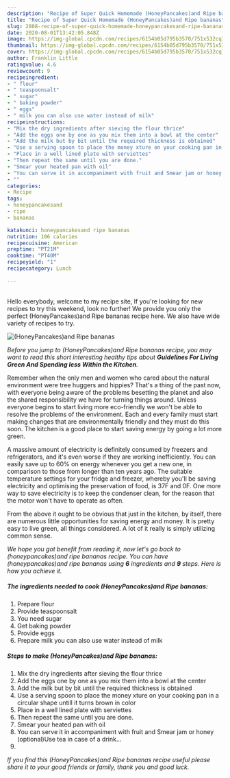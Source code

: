 ```yaml
---
description: "Recipe of Super Quick Homemade (HoneyPancakes)and Ripe bananas"
title: "Recipe of Super Quick Homemade (HoneyPancakes)and Ripe bananas"
slug: 2808-recipe-of-super-quick-homemade-honeypancakesand-ripe-bananas
date: 2020-08-01T13:42:05.848Z
image: https://img-global.cpcdn.com/recipes/6154b05d795b3570/751x532cq70/honeypancakesand-ripe-bananas-recipe-main-photo.jpg
thumbnail: https://img-global.cpcdn.com/recipes/6154b05d795b3570/751x532cq70/honeypancakesand-ripe-bananas-recipe-main-photo.jpg
cover: https://img-global.cpcdn.com/recipes/6154b05d795b3570/751x532cq70/honeypancakesand-ripe-bananas-recipe-main-photo.jpg
author: Franklin Little
ratingvalue: 4.6
reviewcount: 9
recipeingredient:
- " flour"
- " teaspoonsalt"
- " sugar"
- " baking powder"
- " eggs"
- " milk you can also use water instead of milk"
recipeinstructions:
- "Mix the dry ingredients after sieving the flour thrice"
- "Add the eggs one by one as you mix them into a bowl at the center"
- "Add the milk but by bit until the required thickness is obtained"
- "Use a serving spoon to place the money xture on your cooking pan in a circular shape untill it turns brown in color"
- "Place in a well lined plate with serviettes"
- "Then repeat the same until you are done."
- "Smear your heated pan with oil"
- "You can serve it in accompaniment with fruit and Smear jam or honey (optional)Use tea in case of a drink..."
- ""
categories:
- Recipe
tags:
- honeypancakesand
- ripe
- bananas

katakunci: honeypancakesand ripe bananas 
nutrition: 106 calories
recipecuisine: American
preptime: "PT21M"
cooktime: "PT40M"
recipeyield: "1"
recipecategory: Lunch

---
```

<br>
Hello everybody, welcome to my recipe site, If you're looking for new recipes to try this weekend, look no further! We provide you only the perfect (HoneyPancakes)and Ripe bananas recipe here. We also have wide variety of recipes to try.
<br>


![(HoneyPancakes)and Ripe bananas](https://img-global.cpcdn.com/recipes/6154b05d795b3570/751x532cq70/honeypancakesand-ripe-bananas-recipe-main-photo.jpg)

<i>Before you jump to (HoneyPancakes)and Ripe bananas recipe, you may want to read this short interesting healthy tips about 
<strong>Guidelines For Living Green And Spending less Within the Kitchen</strong>.</i>
</br>

Remember when the only men and women who cared about the natural environment were tree huggers and hippies? That's a thing of the past now, with everyone being aware of the problems besetting the planet and also the shared responsibility we have for turning things around. Unless everyone begins to start living more eco-friendly we won't be able to resolve the problems of the environment. Each and every family must start making changes that are environmentally friendly and they must do this soon. The kitchen is a good place to start saving energy by going a lot more green.

A massive amount of electricity is definitely consumed by freezers and refrigerators, and it's even worse if they are working inefficiently. You can easily save up to 60% on energy whenever you get a new one, in comparison to those from longer than ten years ago. The suitable temperature settings for your fridge and freezer, whereby you'll be saving electricity and optimising the preservation of food, is 37F and 0F. One more way to save electricity is to keep the condenser clean, for the reason that the motor won't have to operate as often.

From the above it ought to be obvious that just in the kitchen, by itself, there are numerous little opportunities for saving energy and money. It is pretty easy to live green, all things considered. A lot of it really is simply utilizing common sense.


<i>We hope you got benefit from reading it, now let's go back to (honeypancakes)and ripe bananas recipe. You can have (honeypancakes)and ripe bananas using <strong>6</strong> ingredients and <strong>9</strong> steps. Here is how you achieve it.
</i>

##### The ingredients needed to cook (HoneyPancakes)and Ripe bananas:

1. Prepare  flour
1. Provide  teaspoonsalt
1. You need  sugar
1. Get  baking powder
1. Provide  eggs
1. Prepare  milk you can also use water instead of milk


##### Steps to make (HoneyPancakes)and Ripe bananas:

1. Mix the dry ingredients after sieving the flour thrice
1. Add the eggs one by one as you mix them into a bowl at the center
1. Add the milk but by bit until the required thickness is obtained
1. Use a serving spoon to place the money xture on your cooking pan in a circular shape untill it turns brown in color
1. Place in a well lined plate with serviettes
1. Then repeat the same until you are done.
1. Smear your heated pan with oil
1. You can serve it in accompaniment with fruit and Smear jam or honey (optional)Use tea in case of a drink...
1. 


<i>If you find this (HoneyPancakes)and Ripe bananas recipe useful please share it to your good friends or family, thank you and good luck.</i>
